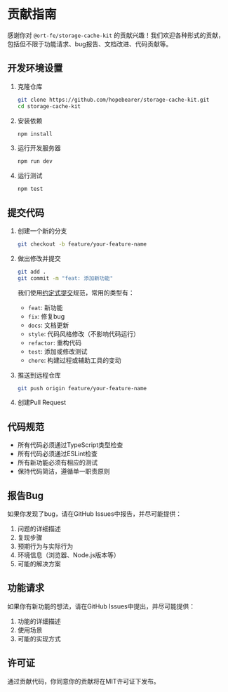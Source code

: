 # 贡献指南

感谢你对 `@ort-fe/storage-cache-kit` 的贡献兴趣！我们欢迎各种形式的贡献，包括但不限于功能请求、bug报告、文档改进、代码贡献等。

## 开发环境设置

1. 克隆仓库
   ```bash
   git clone https://github.com/hopebearer/storage-cache-kit.git
   cd storage-cache-kit
   ```

2. 安装依赖
   ```bash
   npm install
   ```

3. 运行开发服务器
   ```bash
   npm run dev
   ```

4. 运行测试
   ```bash
   npm test
   ```

## 提交代码

1. 创建一个新的分支
   ```bash
   git checkout -b feature/your-feature-name
   ```

2. 做出修改并提交
   ```bash
   git add .
   git commit -m "feat: 添加新功能"
   ```

   我们使用[约定式提交](https://www.conventionalcommits.org/zh-hans/v1.0.0/)规范，常用的类型有：
   - `feat`: 新功能
   - `fix`: 修复bug
   - `docs`: 文档更新
   - `style`: 代码风格修改（不影响代码运行）
   - `refactor`: 重构代码
   - `test`: 添加或修改测试
   - `chore`: 构建过程或辅助工具的变动

3. 推送到远程仓库
   ```bash
   git push origin feature/your-feature-name
   ```

4. 创建Pull Request

## 代码规范

- 所有代码必须通过TypeScript类型检查
- 所有代码必须通过ESLint检查
- 所有新功能必须有相应的测试
- 保持代码简洁，遵循单一职责原则

## 报告Bug

如果你发现了bug，请在GitHub Issues中报告，并尽可能提供：

1. 问题的详细描述
2. 复现步骤
3. 预期行为与实际行为
4. 环境信息（浏览器、Node.js版本等）
5. 可能的解决方案

## 功能请求

如果你有新功能的想法，请在GitHub Issues中提出，并尽可能提供：

1. 功能的详细描述
2. 使用场景
3. 可能的实现方式

## 许可证

通过贡献代码，你同意你的贡献将在MIT许可证下发布。 